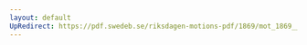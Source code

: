 ```yaml
---
layout: default
UpRedirect: https://pdf.swedeb.se/riksdagen-motions-pdf/1869/mot_1869__ak__00336/mot_1869__ak__00336_001.pdf
---
```

